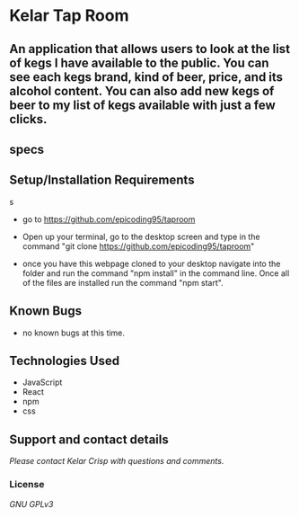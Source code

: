 
# Kelar Tap Room


## An application that allows users to look at the list of kegs I have available to the public. You can see each kegs brand, kind of beer, price, and its alcohol content. You can also add new kegs of beer to my list of kegs available with just a few clicks.

## specs


## Setup/Installation Requirements
s
* go to https://github.com/epicoding95/taproom

* Open up your terminal, go to the desktop screen and type in the command "git clone https://github.com/epicoding95/taproom"

* once you have this webpage cloned to your desktop navigate into the folder and run the command "npm install" in the command line. Once all of the files are installed run the command "npm start".

## Known Bugs
* no known bugs at this time.

## Technologies Used
* JavaScript
* React
* npm
* css

## Support and contact details

_Please contact Kelar Crisp with questions and comments._

### License

*GNU GPLv3* 